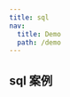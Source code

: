 ```yaml
---
title: sql
nav:
  title: Demo
  path: /demo
---
```


## sql 案例

<code src="../examples/sql.tsx"></code>
